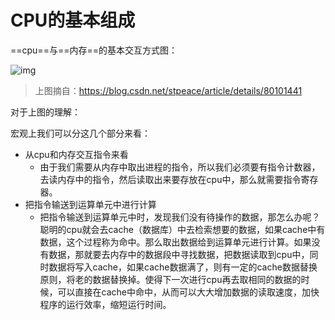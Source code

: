# CPU的基本组成

==cpu==与==内存==的基本交互方式图：

![img](http://blog.chinaunix.net/attachment/201304/6/23069658_1365263161V4M0.jpg)

> 上图摘自：https://blog.csdn.net/stpeace/article/details/80101441

对于上图的理解：

宏观上我们可以分这几个部分来看：

- 从cpu和内存交互指令来看
  - 由于我们需要从内存中取出进程的指令，所以我们必须要有指令计数器，去读内存中的指令，然后读取出来要存放在cpu中，那么就需要指令寄存器。
- 把指令输送到运算单元中进行计算
  - 把指令输送到运算单元中时，发现我们没有待操作的数据，那怎么办呢？聪明的cpu就会去cache（数据库）中去检索想要的数据，如果cache中有数据，这个过程称为命中。那么取出数据给到运算单元进行计算。如果没有数据，那就要去内存中的数据段中寻找数据，把数据读取到cpu中，同时数据将写入cache，如果cache数据满了，则有一定的cache数据替换原则，将老的数据替换掉。使得下一次进行cpu再去取相同的数据的时候，可以直接在cache中命中，从而可以大大增加数据的读取速度，加快程序的运行效率，缩短运行时间。

